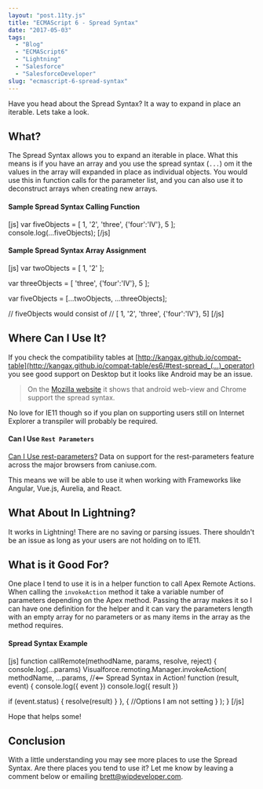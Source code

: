 ```yaml
---
layout: "post.11ty.js"
title: "ECMAScript 6 - Spread Syntax"
date: "2017-05-03"
tags: 
  - "Blog"
  - "ECMAScript6"
  - "Lightning"
  - "Salesforce"
  - "SalesforceDeveloper"
slug: "ecmascript-6-spread-syntax"
---
```


Have you head about the Spread Syntax? It a way to expand in place an iterable. Lets take a look.

## What?

The Spread Syntax allows you to expand an iterable in place. What this means is if you have an array and you use the spread syntax (`...`) om it the values in the array will expanded in place as individual objects. You would use this in function calls for the parameter list, and you can also use it to deconstruct arrays when creating new arrays.

#### Sample Spread Syntax Calling Function

\[js\] var fiveObjects = \[ 1, '2', 'three', {'four':'IV'}, 5 \]; console.log(...fiveObjects); \[/js\]

#### Sample Spread Syntax Array Assignment

\[js\] var twoObjects = \[ 1, '2' \];

var threeObjects = \[ 'three', {'four':'IV'}, 5 \];

var fiveObjects = \[...twoObjects, ...threeObjects\];

// fiveObjects would consist of // \[ 1, '2', 'three', {'four':'IV'}, 5\] \[/js\]

## Where Can I Use It?

If you check the compatibility tables at [http://kangax.github.io/compat-table](http://kangax.github.io/compat-table/es6/#test-spread_(...)_operator) you see good support on Desktop but it looks like Android may be an issue.

> On the [Mozilla website](https://developer.mozilla.org/en-US/docs/Web/JavaScript/Reference/Operators/Spread_operator#Browser_compatibility) it shows that android web-view and Chrome support the spread syntax.

No love for IE11 though so if you plan on supporting users still on Internet Explorer a transpiler will probably be required.

#### Can I Use `Rest Parameters`

[Can I Use rest-parameters?](http://caniuse.com/#feat=rest-parameters) Data on support for the rest-parameters feature across the major browsers from caniuse.com.

This means we will be able to use it when working with Frameworks like Angular, Vue.js, Aurelia, and React.

## What About In Lightning?

It works in Lightning! There are no saving or parsing issues. There shouldn't be an issue as long as your users are not holding on to IE11.

## What is it Good For?

One place I tend to use it is in a helper function to call Apex Remote Actions. When calling the `invokeAction` method it take a variable number of parameters depending on the Apex method. Passing the array makes it so I can have one definition for the helper and it can vary the parameters length with an empty array for no parameters or as many items in the array as the method requires.

#### Spread Syntax Example

\[js\] function callRemote(methodName, params, resolve, reject) { console.log(...params) Visualforce.remoting.Manager.invokeAction( methodName, ...params, //<== Spread Syntax in Action! function (result, event) { console.log({ event }) console.log({ result })

if (event.status) { resolve(result) } }, { //Options I am not setting } ); } \[/js\]

Hope that helps some!

## Conclusion

With a little understanding you may see more places to use the Spread Syntax. Are there places you tend to use it? Let me know by leaving a comment below or emailing [brett@wipdeveloper.com](mailto:brett@wipdeveloper.com).

<script src="//cdn.jsdelivr.net/caniuse-embed/1.1.0/caniuse-embed.min.js"></script>

